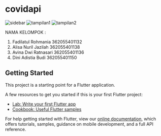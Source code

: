# covidapi

![sidebar](https://user-images.githubusercontent.com/100394777/158240318-f0c2111c-58cf-4f14-9a10-da95849121a6.jpeg)
![tampilan1](https://user-images.githubusercontent.com/100394777/158240327-c5aa46b7-86c9-4b39-8959-928c9069839a.jpeg)
![tampilan2](https://user-images.githubusercontent.com/100394777/158240328-6a6dde03-cb67-44c3-83dd-a265e36a4f91.jpeg)



NAMA KELOMPOK :
1. Fadilatul Rohmania 362055401132
2. Alisa Nuril Jazilah 362055401138
3. Avina Dwi Ratnasari 362055401136
4. Dini Adistia Budi 362055401150


## Getting Started

This project is a starting point for a Flutter application.

A few resources to get you started if this is your first Flutter project:

- [Lab: Write your first Flutter app](https://flutter.dev/docs/get-started/codelab)
- [Cookbook: Useful Flutter samples](https://flutter.dev/docs/cookbook)

For help getting started with Flutter, view our
[online documentation](https://flutter.dev/docs), which offers tutorials,
samples, guidance on mobile development, and a full API reference.
